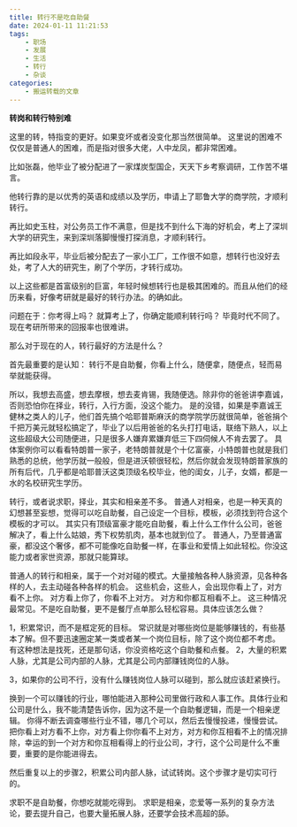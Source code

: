 ```yaml
---
title: 转行不是吃自助餐
date: 2024-01-11 11:21:53
tags:
    - 职场
    - 发展
    - 生活
    - 转行
    - 杂谈
categories: 
    - 搬运转载的文章
---
```



**转岗和转行特别难**
 
这里的转，特指变的更好。如果变坏或者没变化那当然很简单。
这里说的困难不仅仅是普通人的困难，而是指对很多大佬，人中龙凤，都非常困难。
 
比如张磊，他毕业了被分配进了一家煤炭型国企，天天下乡考察调研，工作苦不堪言。
 
他转行靠的是以优秀的英语和成绩以及学历，申请上了耶鲁大学的商学院，才顺利转行。
 
再比如史玉柱，对公务员工作不满意，但是找不到什么下海的好机会，考上了深圳大学的研究生，来到深圳落脚慢慢打探消息，才顺利转行。
 
再比如段永平，毕业后被分配去了一家小工厂，工作很不如意，想转行也没好去处，考了人大的研究生，刷了个学历，才转行成功。
 
以上这些都是首富级别的巨富，年轻时候想转行也是极其困难的。而且从他们的经历来看，好像考研就是最好的转行办法。的确如此。
 
问题在于：你考得上吗？
就算考上了，你确定能顺利转行吗？
毕竟时代不同了。现在考研所带来的回报率也很难讲。
 
那么对于现在的人，转行最好的方法是什么？
 
首先最重要的是认知：
转行不是自助餐，你看上什么，随便拿，随便点，轻而易举就能获得。
 
所以，我想去高盛，想去摩根，想去麦肯锡，我随便选。除非你的爸爸讲李嘉诚，否则恐怕你在择业，转行，入行方面，没这个能力。
是的没错，如果是李嘉诚王健林之类人的儿子，他们首先搞个哈耶普斯麻沃的商学院学历就很简单，爸爸捐个千把万美元就轻松搞定了，毕业了以后用爸爸的名头打打电话，联络下熟人，以上这些超级大公司随便进，只是很多人嫌弃累嫌弃低三下四伺候人不肯去罢了。
具体案例你可以看看特朗普一家子，老特朗普就是个十亿富豪，小特朗普也就是我们熟悉的总统，他学历就一般般，但是进沃顿很轻松，然后你就会发现特朗普家族的所有后代，几乎都是哈耶普沃这类顶级名校毕业，他的闺女，儿子，女婿，都是一水的名校研究生学历。
 
转行，或者说求职，择业，其实和相亲差不多。
普通人对相亲，也是一种天真的幻想甚至妄想，觉得可以吃自助餐，自己设定一个目标，模板，必须找到符合这个模板的才可以。
其实只有顶级富豪才能吃自助餐，看上什么工作什么公司，爸爸解决了，看上什么姑娘，秀下权势肌肉，基本也就到位了。
普通人，乃至普通富豪，都没这个奢侈，都不可能像吃自助餐一样，在事业和爱情上如此轻松。你没这能力或者家世资源，那就只能算球。
 
普通人的转行和相亲，属于一个对对碰的模式。大量接触各种人脉资源，见各种各样的人，去主动碰各种各样的机会。
这些机会，这些人，会出现你看上了，对方看不上你。
对方看上你了，你看不上对方。
对方和你都互相看不上。
这三种情况最常见。不是吃自助餐，更不是餐厅点单那么轻松容易。具体应该怎么做？
 
1，积累常识，而不是框定死的目标。
常识就是对哪些岗位是能够赚钱的，有些基本了解。但不要迅速圈定某一类或者某一个岗位目标，除了这个岗位都不考虑。
有这种想法是找死，还是那句话，你没资格吃这个自助餐和点餐。
2，大量的积累人脉，尤其是公司内部的人脉，尤其是公司内部赚钱岗位的人脉。
 
3，如果你的公司不行，没有什么赚钱岗位人脉可以碰到，那么就应该赶紧换行。
 
换到一个可以赚钱的行业，哪怕能进入那种公司里做行政和人事工作。具体行业和公司是什么，我不能清楚告诉你，因为这不是一个自助餐逻辑，而是一个相亲逻辑。
你得不断去调查哪些行业不错，哪几个可以，然后去慢慢投递，慢慢尝试。
把你看上对方看不上你，对方看上你你看不上对方，对方和你互相看不上的情况排除，幸运的到一个对方和你互相看得上的行业公司，才行，这个公司是什么不重要，重要的是你能进得去。
 
然后重复以上的步骤2，积累公司内部人脉，试试转岗。这个步骤才是切实可行的。
 
求职不是自助餐，你想吃就能吃得到。
求职是相亲，恋爱等一系列的复杂方法论，要去提升自己，也要大量拓展人脉，还要学会技术高超的舔。